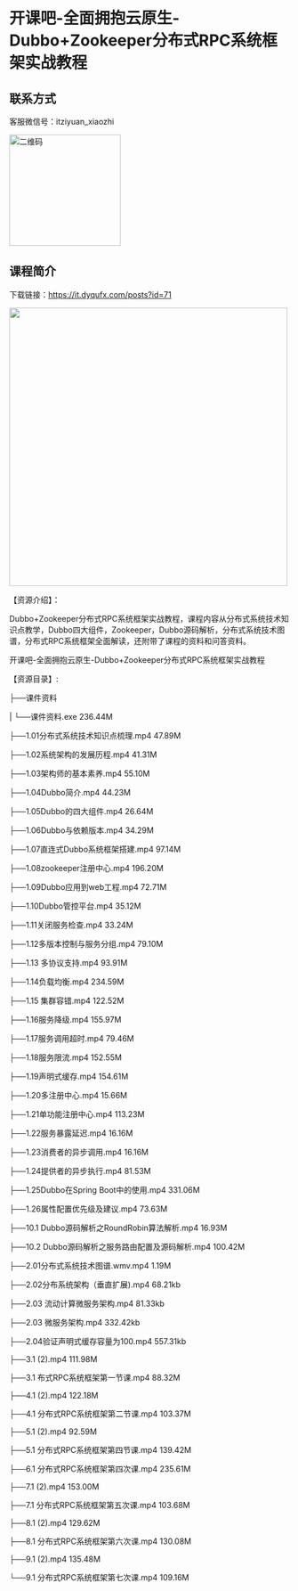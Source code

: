 # 开课吧-全面拥抱云原生-Dubbo+Zookeeper分布式RPC系统框架实战教程

## 联系方式

客服微信号：itziyuan_xiaozhi

<img src="https://ziyuanyun.oss-cn-guangzhou.aliyuncs.com/common/20240614073449/666b82192834a.jpg" width="200" height="200" alt="二维码">

## 课程简介

下载链接：https://it.dyqufx.com/posts?id=71

<img src="https://ziyuanyun.oss-cn-guangzhou.aliyuncs.com/yun/20240515151552/664461282e30a.jpg" width="500" alt="">

  【资源介绍】：

 Dubbo+Zookeeper分布式RPC系统框架实战教程，课程内容从分布式系统技术知识点教学，Dubbo四大组件，Zookeeper，Dubbo源码解析，分布式系统技术图谱，分布式RPC系统框架全面解读，还附带了课程的资料和问答资料。

 开课吧-全面拥抱云原生-Dubbo+Zookeeper分布式RPC系统框架实战教程



 【资源目录】:

 ├──课件资料

 | └──课件资料.exe 236.44M

 ├──1.01分布式系统技术知识点梳理.mp4 47.89M

 ├──1.02系统架构的发展历程.mp4 41.31M

 ├──1.03架构师的基本素养.mp4 55.10M

 ├──1.04Dubbo简介.mp4 44.23M

 ├──1.05Dubbo的四大组件.mp4 26.64M

 ├──1.06Dubbo与依赖版本.mp4 34.29M

 ├──1.07直连式Dubbo系统框架搭建.mp4 97.14M

 ├──1.08zookeeper注册中心.mp4 196.20M

 ├──1.09Dubbo应用到web工程.mp4 72.71M

 ├──1.10Dubbo管控平台.mp4 35.12M

 ├──1.11关闭服务检查.mp4 33.24M

 ├──1.12多版本控制与服务分组.mp4 79.10M

 ├──1.13 多协议支持.mp4 93.91M

 ├──1.14负载均衡.mp4 234.59M

 ├──1.15 集群容错.mp4 122.52M

 ├──1.16服务降级.mp4 155.97M

 ├──1.17服务调用超时.mp4 79.46M

 ├──1.18服务限流.mp4 152.55M

 ├──1.19声明式缓存.mp4 154.61M

 ├──1.20多注册中心.mp4 15.66M

 ├──1.21单功能注册中心.mp4 113.23M

 ├──1.22服务暴露延迟.mp4 16.16M

 ├──1.23消费者的异步调用.mp4 16.16M

 ├──1.24提供者的异步执行.mp4 81.53M

 ├──1.25Dubbo在Spring Boot中的使用.mp4 331.06M

 ├──1.26属性配置优先级及建议.mp4 73.63M

 ├──10.1 Dubbo源码解析之RoundRobin算法解析.mp4 16.93M

 ├──10.2 Dubbo源码解析之服务路由配置及源码解析.mp4 100.42M

 ├──2.01分布式系统技术图谱.wmv.mp4 1.19M

 ├──2.02分布系统架构（垂直扩展).mp4 68.21kb

 ├──2.03 流动计算微服务架构.mp4 81.33kb

 ├──2.03 微服务架构.mp4 332.42kb

 ├──2.04验证声明式缓存容量为100.mp4 557.31kb

 ├──3.1 (2).mp4 111.98M

 ├──3.1 布式RPC系统框架第一节课.mp4 88.32M

 ├──4.1 (2).mp4 122.18M

 ├──4.1 分布式RPC系统框架第二节课.mp4 103.37M

 ├──5.1 (2).mp4 92.59M

 ├──5.1 分布式RPC系统框架第四节课.mp4 139.42M

 ├──6.1 分布式RPC系统框架第四次课.mp4 235.61M

 ├──7.1 (2).mp4 153.00M

 ├──7.1 分布式RPC系统框架第五次课.mp4 103.68M

 ├──8.1 (2).mp4 129.62M

 ├──8.1 分布式RPC系统框架第六次课.mp4 130.08M

 ├──9.1 (2).mp4 135.48M

 └──9.1 分布式RPC系统框架第七次课.mp4 109.16M

  